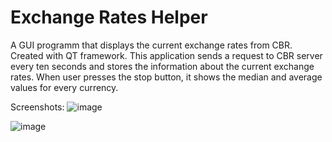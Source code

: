 # Exchange Rates Helper
A GUI programm that displays the current exchange rates from CBR. Created with QT framework.
This application sends a request to CBR server every ten seconds and stores the information about the current exchange rates.
When user presses the stop button, it shows the median and average values for every currency. 

Screenshots:
![image](https://user-images.githubusercontent.com/65599826/184525019-0ddad44d-49ea-413c-909f-6c3c6c2f8aec.png)

![image](https://user-images.githubusercontent.com/65599826/184525008-1b87233e-c51f-42eb-8752-bced96805660.png)

